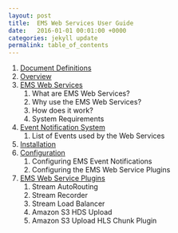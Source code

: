 ```yaml
---
layout: post
title:  EMS Web Services User Guide
date:   2016-01-01 00:01:00 +0000
categories: jekyll update
permalink: table_of_contents
---
```


1. [Document Definitions]({{site.url}}{{site.baseurl}}/document_definitions)
2. [Overview]({{site.url}}{{site.baseurl}}/overview)
3. [EMS Web Services]({{site.url}}{{site.baseurl}}/ems_web_services)
   1. What are EMS Web Services?
   2. Why use the EMS Web Services?
   3. How does it work?
   4. System Requirements
4. [Event Notification System]({{site.url}}{{site.baseurl}}/event_notification_system)
   1. List of Events used by the Web Services
5. [Installation]({{site.url}}{{site.baseurl}}/installation)
6. [Configuration]({{site.url}}{{site.baseurl}}/configuration)
   1. Configuring EMS Event Notifications
   2. Configuring the EMS Web Service Plugins
7. [EMS Web Service Plugins]({{site.url}}{{site.baseurl}}/ems_web_services_plugins)
   1. Stream AutoRouting
   2. Stream Recorder
   3. Stream Load Balancer
   4. Amazon S3 HDS Upload
   5. Amazon S3 Upload HLS Chunk Plugin
